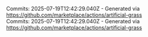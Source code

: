 Commits: 2025-07-19T12:42:29.040Z - Generated via https://github.com/marketplace/actions/artificial-grass
<br>
Commits: 2025-07-19T12:42:29.040Z - Generated via https://github.com/marketplace/actions/artificial-grass
<br>
